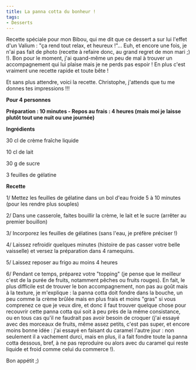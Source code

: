 ```yaml
---
title: La panna cotta du bonheur !
tags:
- Desserts
---
```


Recette spéciale pour mon Bibou, qui me dit que ce dessert a sur lui l'effet d'un Valium : "ça rend tout relax, et heureux !"... Euh, et encore une fois, je n'ai pas fait de photo (recette à refaire donc, au grand regret de mon mari ;) !). Bon pour le moment, j'ai quand-même un peu de mal à trouver un accompagnement qui lui plaise mais je ne perds pas espoir ! En plus c'est vraiment une recette rapide et toute bête !




Et sans plus attendre, voici la recette. Christophe, j'attends que tu me donnes tes impressions !!!




**Pour 4 personnes**  

**Préparation : 10 minutes - Repos au frais : 4 heures (mais moi je laisse plutôt tout une nuit ou une journée)**




**Ingrédients**




30 cl de crème fraîche liquide  

10 cl de lait  

30 g de sucre  

3 feuilles de gélatine




**Recette**




1/ Mettez les feuilles de gélatine dans un bol d'eau froide 5 à 10 minutes (pour les rendre plus souples)




2/ Dans une casserole, faites bouillir la crème, le lait et le sucre (arrêter au premier bouillon)




3/ Incorporez les feuilles de gélatines (sans l'eau, je préfère préciser !)




4/ Laissez refroidir quelques minutes (histoire de pas casser votre belle vaisselle) et versez la préparation dans 4 ramequins.




5/ Laissez reposer au frigo au moins 4 heures




6/ Pendant ce temps, préparez votre "topping" (je pense que le meilleur c'est de la purée de fruits, notamment pêches ou fruits rouges). En fait, le plus difficile est de trouver le bon accompagnement, non pas au goût mais à la texture, je m'explique : la panna cotta doit fondre dans la bouche, un peu comme la crème brûlée mais en plus frais et moins "gras" si vous comprenez ce que je veux dire, et donc il faut trouver quelque chose pour recouvrir cette panna cotta qui soit à peu près de la même consistance, ou en tous cas qu'il ne faudrait pas avoir besoin de croquer (j'ai essayé avec des morceaux de fruits, même assez petits, c'est pas super, et encore moins bonne idée : j'ai essayé en faisant du caramel l'autre jour : non seulement il a vachement durci, mais en plus, il a fait fondre toute la panna cotta dessous, bref, à ne pas reproduire ou alors avec du caramel qui reste liquide et froid comme celui du commerce !).




Bon appétit ;) 
